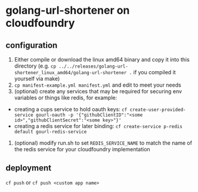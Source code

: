 # golang-url-shortener on cloudfoundry

## configuration 

1. Either compile or download the linux amd64 binary and copy it into this directory (e.g. `cp ../../releases/golang-url-shortener_linux_amd64/golang-url-shortener .` if you compiled it yourself via make)
1. `cp manifest-example.yml manifest.yml` and edit to meet your needs
1. (optional) create any services that may be required for securing env variables or things like redis, for example:
  * creating a cups service to hold oauth keys: `cf create-user-provided-service gourl-oauth -p '{"githubClientID":"<some id>","githubClientSecret":"<some key>"}'`
  * creating a redis service for later binding: `cf create-service p-redis default gourl-redis-service`
1. (optional) modify run.sh to set `REDIS_SERVICE_NAME` to match the name of the redis service for your cloudfoundry implementation

## deployment

`cf push` or `cf push <custom app name>`